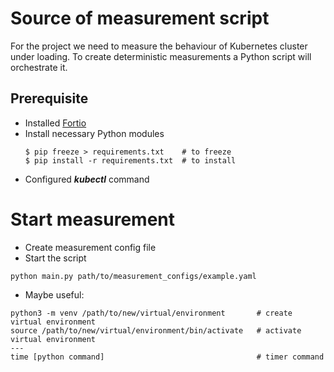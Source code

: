 # Source of measurement script

For the project we need to measure the behaviour of Kubernetes cluster under loading.
To create deterministic measurements a Python script will orchestrate it.

## Prerequisite
- Installed [Fortio](https://github.com/fortio/fortio)
- Install necessary Python modules 
  ```
  $ pip freeze > requirements.txt    # to freeze 
  $ pip install -r requirements.txt  # to install
  ```
- Configured ***kubectl*** command

# Start measurement
- Create measurement config file
- Start the script
```
python main.py path/to/measurement_configs/example.yaml
```
- Maybe useful:
```
python3 -m venv /path/to/new/virtual/environment       # create virtual environment
source /path/to/new/virtual/environment/bin/activate   # activate virtual environment
---
time [python command]                                  # timer command
```